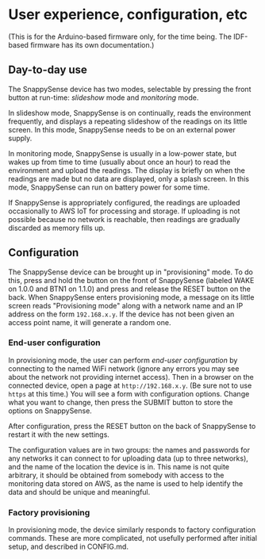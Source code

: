 # User experience, configuration, etc

(This is for the Arduino-based firmware only, for the time being.  The IDF-based firmware has its
own documentation.)

## Day-to-day use

The SnappySense device has two modes, selectable by pressing the front button at run-time:
_slideshow_ mode and _monitoring_ mode.

In slideshow mode, SnappySense is on continually, reads the environment frequently, and displays a
repeating slideshow of the readings on its little screen.  In this mode, SnappySense needs to be on
an external power supply.

In monitoring mode, SnappySense is usually in a low-power state, but wakes up from time to time
(usually about once an hour) to read the environment and upload the readings.  The display is
briefly on when the readings are made but no data are displayed, only a splash screen.  In this
mode, SnappySense can run on battery power for some time.

If SnappySense is appropriately configured, the readings are uploaded occasionally to AWS IoT for
processing and storage.  If uploading is not possible because no network is reachable, then readings
are gradually discarded as memory fills up.

## Configuration

The SnappySense device can be brought up in "provisioning" mode.  To do this, press and hold the
button on the front of SnappySense (labeled WAKE on 1.0.0 and BTN1 on 1.1.0) and press and release
the RESET button on the back.  When SnappySense enters provisioning mode, a message on its little
screen reads "Provisioning mode" along with a network name and an IP address on the form
`192.168.x.y`.  If the device has not been given an access point name, it will generate a random
one.

### End-user configuration

In provisioning mode, the user can perform _end-user configuration_ by connecting to the named WiFi
network (ignore any errors you may see about the network not providing internet access).  Then in a
browser on the connected device, open a page at `http://192.168.x.y`.  (Be sure not to use `https` at
this time.)  You will see a form with configuration options.  Change what you want to change, then
press the SUBMIT button to store the options on SnappySense.

After configuration, press the RESET button on the back of SnappySense to restart it with the new
settings.

The configuration values are in two groups: the names and passwords for any networks it can connect
to for uploading data (up to three networks), and the name of the location the device is in.  This
name is not quite arbitrary, it should be obtained from somebody with access to the monitoring data
stored on AWS, as the name is used to help identify the data and should be unique and meaningful.

### Factory provisioning

In provisioning mode, the device similarly responds to factory configuration commands.  These are
more complicated, not usefully performed after initial setup, and described in CONFIG.md.
